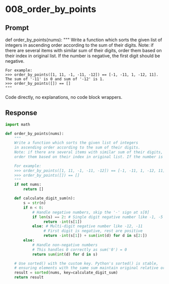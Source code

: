 # 008_order_by_points

## Prompt

def order_by_points(nums):
    """
    Write a function which sorts the given list of integers
    in ascending order according to the sum of their digits.
    Note: if there are several items with similar sum of their digits,
    order them based on their index in original list. If the number is negative, the first digit should be negative.

    For example:
    >>> order_by_points([1, 11, -1, -11, -12]) == [-1, -11, 1, -12, 11]. The sum of '-11' is 0 and sum of '-12' is 1.
    >>> order_by_points([]) == []
    """

Code directly, no explanations, no code block wrappers.

## Response

```python
import math

def order_by_points(nums):
    """
    Write a function which sorts the given list of integers
    in ascending order according to the sum of their digits.
    Note: if there are several items with similar sum of their digits,
    order them based on their index in original list. If the number is negative, the first digit should be negative.

    For example:
    >>> order_by_points([1, 11, -1, -11, -12]) == [-1, -11, 1, -12, 11]. The sum of '-11' is 0 and sum of '-12' is 1.
    >>> order_by_points([]) == []
    """
    if not nums:
        return []

    def calculate_digit_sum(n):
        s = str(n)
        if n < 0:
            # Handle negative numbers, skip the '-' sign at s[0]
            if len(s) == 2: # Single digit negative number like -1, -5
                 return -int(s[1])
            else: # Multi-digit negative number like -12, -11
                 # First digit is negative, rest are positive
                 return -int(s[1]) + sum(int(d) for d in s[2:])
        else:
            # Handle non-negative numbers
            # This handles 0 correctly as sum('0') = 0
            return sum(int(d) for d in s)

    # Use sorted() with the custom key. Python's sorted() is stable,
    # ensuring elements with the same sum maintain original relative order.
    result = sorted(nums, key=calculate_digit_sum)
    return result
```


